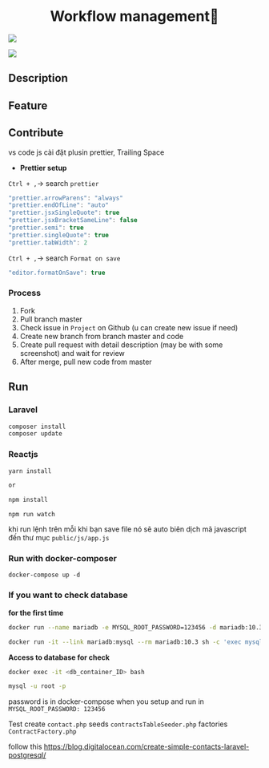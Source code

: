 <h1 align="center">Workflow management👋</h1>
<p>
  <img src="https://img.shields.io/badge/version-1.0.0-blue.svg?cacheSeconds=2592000" />
</p>

![](/image/logo.png)

## Description

## Feature

## Contribute

vs code js cài đặt plusin prettier, Trailing Space

-   **Prettier setup**

`Ctrl + ,`-> search `prettier`

```js
"prettier.arrowParens": "always"
"prettier.endOfLine": "auto"
"prettier.jsxSingleQuote": true
"prettier.jsxBracketSameLine": false
"prettier.semi": true
"prettier.singleQuote": true
"prettier.tabWidth": 2
```

`Ctrl + ,`-> search `Format on save`

```js
"editor.formatOnSave": true
```

### Process

1. Fork
2. Pull branch master
3. Check issue in `Project` on Github (u can create new issue if need)
4. Create new branch from branch master and code
5. Create pull request with detail description (may be with some screenshot) and wait for review
6. After merge, pull new code from master

## Run

### Laravel

```sh
composer install
composer update
```

### Reactjs

```sh
yarn install

or

npm install
```

```
npm run watch

```

khi run lệnh trên mỗi khi bạn save file nó sẽ auto biên dịch mã javascript đến thư mục `public/js/app.js`

### Run with docker-composer

```
docker-compose up -d
```

### If you want to check database

**for the first time**

```sh
docker run --name mariadb -e MYSQL_ROOT_PASSWORD=123456 -d mariadb:10.3
```

```sh
docker run -it --link mariadb:mysql --rm mariadb:10.3 sh -c 'exec mysql -h"$MYSQL_PORT_3306_TCP_ADDR" -P"$MYSQL_PORT_3306_TCP_PORT" -uroot -p"$MYSQL_ENV_MYSQL_ROOT_PASSWORD"'
```

**Access to database for check**

```sh
docker exec -it <db_container_ID> bash

mysql -u root -p
```

password is in docker-compose when you setup and run
in `MYSQL_ROOT_PASSWORD: 123456`

Test
create `contact.php` seeds `contractsTableSeeder.php` factories `ContractFactory.php`

follow this
https://blog.digitalocean.com/create-simple-contacts-laravel-postgresql/
